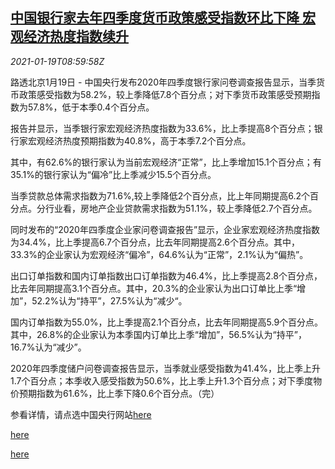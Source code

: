 <!--1611048198000-->
[中国银行家去年四季度货币政策感受指数环比下降 宏观经济热度指数续升](https://cn.reuters.com/article/china-bankers-survey-q4-plcy-0119-idCNKBS29O0RE)
------

<div><i>2021-01-19T08:59:58Z</i></div><p>路透北京1月19日 - 中国央行发布2020年四季度银行家问卷调查报告显示，当季货币政策感受指数为58.2%，较上季降低7.8个百分点；对下季货币政策感受预期指数为57.8%，低于本季0.4个百分点。</p><p>报告并显示，当季银行家宏观经济热度指数为33.6%，比上季提高8个百分点；银行家宏观经济热度预期指数为40.8%，高于本季7.2个百分点。</p><p>其中，有62.6%的银行家认为当前宏观经济“正常”，比上季增加15.1个百分点；有35.1%的银行家认为“偏冷”比上季减少15.5个百分点。</p><p>当季贷款总体需求指数为71.6%,较上季降低2个百分点，比上年同期提高6.2个百分点。分行业看，房地产企业贷款需求指数为51.1%，较上季降低2.7个百分点。</p><p>同时发布的“2020年四季度企业家问卷调查报告”显示，企业家宏观经济热度指数为34.4%，比上季提高6.7个百分点，比去年同期提高2.6个百分点。其中，33.3%的企业家认为宏观经济“偏冷”，64.6%认为“正常”，2.1%认为“偏热”。</p><p>出口订单指数和国内订单指数出口订单指数为46.4%，比上季提高2.8个百分点，比去年同期提高3.1个百分点。其中，20.3%的企业家认为出口订单比上季“增加”，52.2%认为“持平”，27.5%认为“减少“。</p><p>国内订单指数为55.0%，比上季提高2.1个百分点，比去年同期提高5.9个百分点。其中，26.8%的企业家认为本季国内订单比上季“增加”，56.5%认为“持平”，16.7%认为“减少”。</p><p>2020年四季度储户问卷调查报告显示，当季就业感受指数为41.4%，比上季上升1.7个百分点；本季收入感受指数为50.6%，比上季上升1.3个百分点；对下季度物价预期指数为61.6%，比上季下降0.6个百分点。（完）</p><p>参看详情，请点选中国央行网站<a href="http://www.pbc.gov.cn/goutongjiaoliu/113456/113469/4165260/index.html">here</a></p><p><a href="http://www.pbc.gov.cn/goutongjiaoliu/113456/113469/4165255/index.html">here</a></p><p><a href="http://www.pbc.gov.cn/goutongjiaoliu/113456/113469/4165250/index.html">here</a></p>
